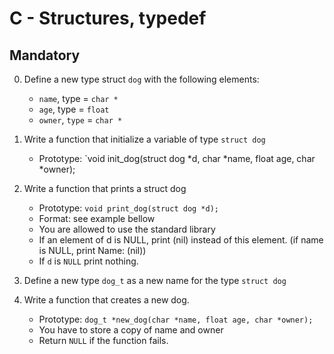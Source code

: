 # C - Structures, typedef

## Mandatory

0. Define a new type struct `dog` with the following elements:

	- `name`, type = `char *`
	- `age`, type = `float`
	- `owner`, `type` = `char *`

1. Write a function that initialize a variable of type `struct dog`

	- Prototype: `void init_dog(struct dog *d, char *name, float age, char *owner);

2. Write a function that prints a struct dog

	- Prototype: `void print_dog(struct dog *d);`
	- Format: see example bellow
	- You are allowed to use the standard library
	- If an element of d is NULL, print (nil) instead of this element. (if name is NULL, print Name: (nil))
	- If `d` is `NULL` print nothing.

3. Define a new type `dog_t` as a new name for the type `struct dog`

4. Write a function that creates a new dog.

	- Prototype: `dog_t *new_dog(char *name, float age, char *owner);`
	- You have to store a copy of name and owner
	- Return `NULL` if the function fails.
